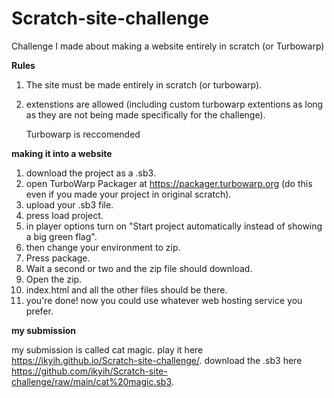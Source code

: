 # Scratch-site-challenge
Challenge I made about making a website entirely in scratch (or Turbowarp)

**Rules**
1. The site must be made entirely in scratch (or turbowarp).
2. extenstions are allowed (including custom turbowarp extentions as long as they are not being made specifically for the challenge).

   Turbowarp is reccomended

**making it into a website**
  1. download the project as a .sb3.
  2. open TurboWarp Packager at https://packager.turbowarp.org (do this even if you made your project in original scratch).
  3. upload your .sb3 file.
  4. press load project.
  5. in player options turn on "Start project automatically instead of showing a big green flag".
  6. then change your environment to zip.
  7. Press package.
  8. Wait a second or two and the zip file should download.
  9. Open the zip.
  10. index.html and all the other files should be there.
  11. you're done! now you could use whatever web hosting service you prefer.



**my submission**

my submission is called cat magic.
play it here https://ikyih.github.io/Scratch-site-challenge/.
download the .sb3 here https://github.com/ikyih/Scratch-site-challenge/raw/main/cat%20magic.sb3.
